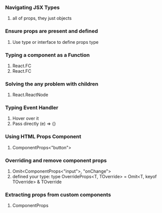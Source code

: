 ### Navigating JSX Types
1. all of props, they just objects

### Ensure props are present and defined
1. Use type or interface to define props type

### Typing a component as a Function
1. React.FC
2. React.FC<PropType>

### Solving the any problem with children
1. React.ReactNode

### Typing Event Handler
1. Hover over it
2. Pass directly (e) => {}

### Using HTML Props Component
1. ComponentProps<"button">

### Overriding and remove component props
1. Omit<ComponentProps<"input">, "onChange">
2. defined your type: 
type OverrideProps<T, TOverride> = Omit<T, keyof TOverride> & TOverride

### Extracting props from custom components
1. ComponentProps<typeof ComponentA>

